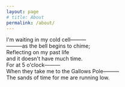 ```yaml
---
layout: page
# title: About
permalink: /about/
---
```


I'm waiting in my cold cell———<br>
    ———as the bell begins to chime;<br>
Reflecting on my past life<br>
and it doesn't have much time.<br>
For at 5 o'clock———<br>
    When they take me to the Gallows Pole———<br>
The sands of time for me are running low.